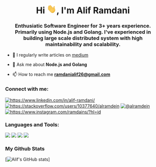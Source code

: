 <h1 align="center">Hi <img src="https://github.com/krobus00/krobus00/blob/master/assets/wave.gif?raw=true" height="30">, I'm Alif Ramdani</h1>
<h3 align="center">Enthusiatic Software Engineer for 3+ years experience. Primarily using Node.js and Golang. I've experienced in building large scale distributed system with high maintainability and scalability.</h3>

- 📝 I regularly write articles on [medium](https://medium.com/@alramdein)

- 💬 Ask me about **Node.js and Golang**

- 📫 How to reach me **ramdanialif26@gmail.com**

<h3 align="left">Connect with me:</h3>
<p align="left">
<a href="https://www.linkedin.com/in/alif-ramdani/" target="blank"><img align="center" src="https://raw.githubusercontent.com/rahuldkjain/github-profile-readme-generator/master/src/images/icons/Social/linked-in-alt.svg" alt="https://www.linkedin.com/in/alif-ramdani/" height="30" width="40" /></a>
<a href="https://stackoverflow.com/users/10377640/alramdein" target="blank"><img align="center" src="https://raw.githubusercontent.com/rahuldkjain/github-profile-readme-generator/master/src/images/icons/Social/stack-overflow.svg" alt="https://stackoverflow.com/users/10377640/alramdein" height="30" width="40" /></a>
<a href="https://medium.com/@alramdein" target="blank"><img align="center" src="https://raw.githubusercontent.com/rahuldkjain/github-profile-readme-generator/master/src/images/icons/Social/medium.svg" alt="@alramdein" height="30" width="40" /></a>
<a href="https://www.instagram.com/ramdains/?hl=id" target="blank"><img align="center" src="https://raw.githubusercontent.com/rahuldkjain/github-profile-readme-generator/master/src/images/icons/Social/instagram.svg" alt="https://www.instagram.com/ramdains/?hl=id" height="30" width="40" /></a>
</p>

<h3 align="left">Languages and Tools:</h3>

![](https://img.shields.io/badge/Code-JavaScript-informational?style=flat&logo=javascript)
![](https://img.shields.io/badge/Code-Python-informational?style=flat&logo=python)
![](https://img.shields.io/badge/Code-Java-informational?style=flat&logo=java)
![](https://img.shields.io/badge/Code-Golang-informational?style=flat&logo=go)

### My Github Stats

[![Alif's GitHub stats](https://github-readme-stats.vercel.app/api?username=alramdein&count_private=true&show_icons=true&theme=tokyonight)]
